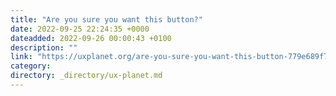 ```yaml
---
title: "Are you sure you want this button?"
date: 2022-09-25 22:24:35 +0000
dateadded: 2022-09-26 00:00:43 +0100
description: ""
link: "https://uxplanet.org/are-you-sure-you-want-this-button-779e689f741d?source=rss----819cc2aaeee0---4"
category:
directory: _directory/ux-planet.md
---
```

